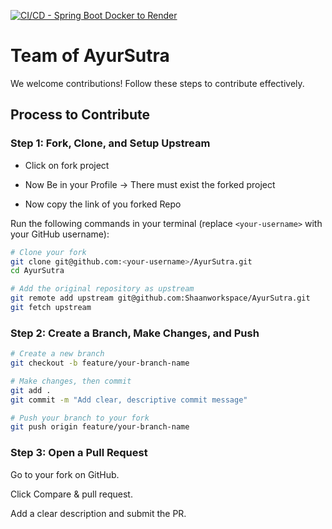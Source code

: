 [![CI/CD - Spring Boot Docker to Render](https://github.com/Shaanworkspace/AyurSutra/actions/workflows/render-docker.yml/badge.svg)](https://github.com/Shaanworkspace/AyurSutra/actions/workflows/render-docker.yml)

# Team of AyurSutra

We welcome contributions! Follow these steps to contribute effectively.

## Process to Contribute

### Step 1: Fork, Clone, and Setup Upstream
- Click on fork project 

- Now Be in your Profile -> There must exist the forked project

- Now copy the link of you forked Repo

Run the following commands in your terminal (replace `<your-username>` with your GitHub username):

```bash
# Clone your fork
git clone git@github.com:<your-username>/AyurSutra.git
cd AyurSutra

# Add the original repository as upstream
git remote add upstream git@github.com:Shaanworkspace/AyurSutra.git
git fetch upstream
```
### Step 2: Create a Branch, Make Changes, and Push
```bash
# Create a new branch
git checkout -b feature/your-branch-name

# Make changes, then commit
git add .
git commit -m "Add clear, descriptive commit message"

# Push your branch to your fork
git push origin feature/your-branch-name

```
### Step 3: Open a Pull Request

Go to your fork on GitHub.

Click Compare & pull request.

Add a clear description and submit the PR.
